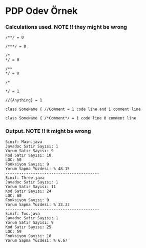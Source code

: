 # PDP Odev Örnek

### Calculations used. NOTE !! they might be wrong
```text
/**/ = 0

/***/ = 0

/*
*/ = 0

/**
*/ = 0

/*

*/ = 1

//{Anything} = 1

class SomeName { //Comment = 1 code line and 1 comment line

class SomeName { /*Comment*/ = 1 code line 0 comment line
```

### Output. NOTE !! it might be wrong
```text
Sınıf: Main.java
Javadoc Satır Sayısı: 1
Yorum Satır Sayısı: 9
Kod Satır Sayısı: 18
LOC: 50
Fonksiyon Sayısı: 9
Yorum Sapma Yüzdesi: % 48.15
-----------------------------------------
Sınıf: Three.java
Javadoc Satır Sayısı: 1
Yorum Satır Sayısı: 11
Kod Satır Sayısı: 24
LOC: 60
Fonksiyon Sayısı: 9
Yorum Sapma Yüzdesi: % 33.33
-----------------------------------------
Sınıf: Two.java
Javadoc Satır Sayısı: 1
Yorum Satır Sayısı: 9
Kod Satır Sayısı: 25
LOC: 59
Fonksiyon Sayısı: 10
Yorum Sapma Yüzdesi: % 6.67
```
